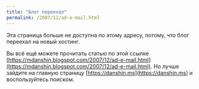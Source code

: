 ```yaml
---
title: "Блог переехал"
permalink: /2007/12/ad-e-mail.html
---
```

Эта страница больше не доступна по этому адресу, потому, что блог переехал на новый хостинг.

Вы всё ещё можете прочитать статью по этой ссылке [https://mdanshin.blogspot.com/2007/12/ad-e-mail.html](https://mdanshin.blogspot.com/2007/12/ad-e-mail.html). Но лучше зайдите на главную страницу [https://danshin.ms](https://danshin.ms) и воспользуйтесь поиском.